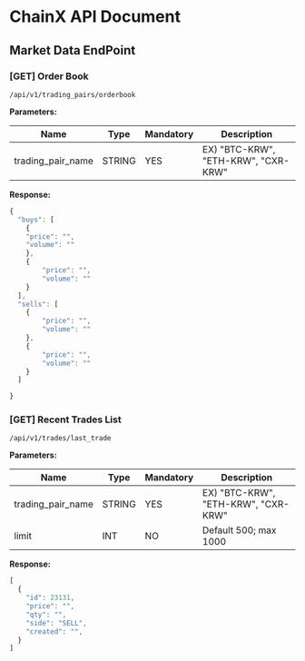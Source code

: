 # ChainX API Document

## Market Data EndPoint

### [GET] Order Book
```
/api/v1/trading_pairs/orderbook
```

**Parameters:**

Name | Type | Mandatory | Description
------------ | ------------ | ------------ | ------------
trading_pair_name | STRING | YES | EX) "BTC-KRW", "ETH-KRW", "CXR-KRW"

**Response:**
```javascript
{
  "buys": [
    {
	"price": "",
	"volume": ""
    },
    {
        "price": "",
        "volume": ""
    }
  ],
  "sells": [
    {
        "price": "",
        "volume": ""
    },
    {
        "price": "",
        "volume": ""
    }
  ]

}
```

### [GET] Recent Trades List
```
/api/v1/trades/last_trade
```

**Parameters:**

Name | Type | Mandatory | Description
------------ | ------------ | ------------ | ------------
trading_pair_name | STRING | YES | EX) "BTC-KRW", "ETH-KRW", "CXR-KRW"
limit | INT | NO | Default 500; max 1000

**Response:**
```javascript
[
  {
    "id": 23131,
    "price": "",
    "qty": "",
    "side": "SELL",
    "created": "",
  } 
]
```
